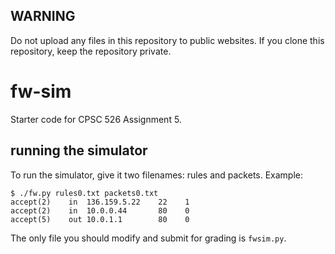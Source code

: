 ## WARNING
Do not upload any files in this repository to public websites. If you clone this repository, keep the repository private.

# fw-sim
Starter code for CPSC 526 Assignment 5.

## running the simulator
To run the simulator, give it two filenames: rules and packets. Example:
```shell
$ ./fw.py rules0.txt packets0.txt
accept(2)    in  136.159.5.22    22    1
accept(2)    in  10.0.0.44       80    0
accept(5)    out 10.0.1.1        80    0
```
The only file you should modify and submit for grading is `fwsim.py`.
